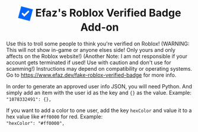 <h1 align="center"><img align="center" src="https://github.com/EfazDev/efazdev-cdn/blob/main/cdn/extensions/dev.efaz.verified_badge_add_on/chromeExtension/icon48.png?raw=true" width="40" height="40"> Efaz's Roblox Verified Badge Add-on</h1>

Use this to troll some people to think you're verified on Roblox!
(WARNING: This will not show in-game or anyone elses side! Only yours and only affects on the Roblox website!)
(Another Note: I am not responsible if your account gets terminated if used! Use with caution and don't use for scamming!)
Instructions may depend on compatibility or operating systems. Go to https://www.efaz.dev/fake-roblox-verified-badge for more info.

In order to generate an approved user info JSON, you will need Python. And simply add an item with the user id as the key and `{}` as the value. Example: <br>
`"1078332491": {},`

If you want to add a color to one user, add the key `hexColor` and value it to a hex value like `#ff0000` for red. Example: <br>
`"hexColor": "#ff0000",`